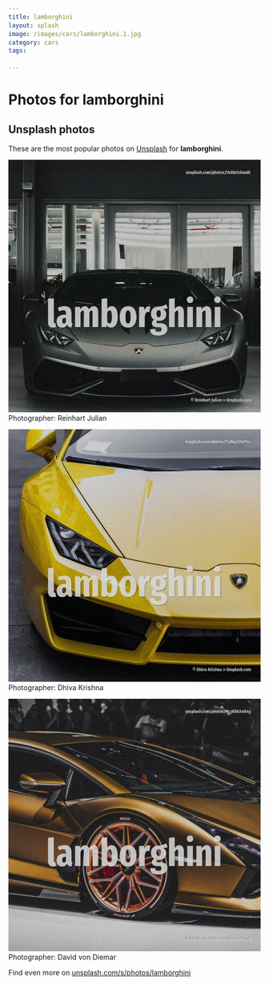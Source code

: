 ```yaml
---
title: lamborghini
layout: splash
image: /images/cars/lamborghini.1.jpg
category: cars
tags:

---
```

# Photos for lamborghini
 
## Unsplash photos
These are the most popular photos on [Unsplash](https://unsplash.com) for **lamborghini**.
 
![lamborghini](/images/cars/lamborghini.1.jpg)
Photographer:  Reinhart Julian
 
![lamborghini](/images/cars/lamborghini.2.jpg)
Photographer:  Dhiva Krishna
 
![lamborghini](/images/cars/lamborghini.3.jpg)
Photographer:  David von Diemar
 
Find even more on [unsplash.com/s/photos/lamborghini](https://unsplash.com/s/photos/lamborghini)
 
